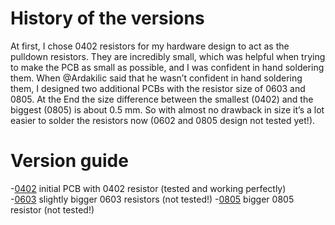 # History of the versions 
At first, I chose 0402 resistors for my hardware design to act as the pulldown resistors. They are incredibly small, which was helpful when trying to make the PCB as small as possible, and I was confident in hand soldering them. When @Ardakilic said that he wasn’t confident in hand soldering them, I designed two additional PCBs with the resistor size of 0603 and 0805. At the End the size difference between the smallest (0402) and the biggest (0805) is about 0.5 mm. So with almost no drawback in size it’s a lot easier to solder the resistors now (0602 and 0805 design not tested yet!).  

# Version guide  
-[0402](/0402) initial PCB with 0402 resistor (tested and working perfectly)  
-[0603](/0603) slightly bigger 0603 resistors (not tested!)
-[0805](/0805) bigger 0805 resistor (not tested!)